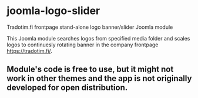 # joomla-logo-slider
Tradotim.fi frontpage stand-alone logo banner/slider Joomla module

This Joomla module searches logos from specified media folder and scales logos to continuesly rotating banner in the company frontpage https://tradotim.fi/.

## Module's code is free to use, but it might not work in other themes and the app is not originally developed for open distribution.
